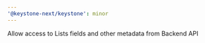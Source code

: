 ```yaml
---
'@keystone-next/keystone': minor
---
```


Allow access to Lists fields and other metadata from Backend API
